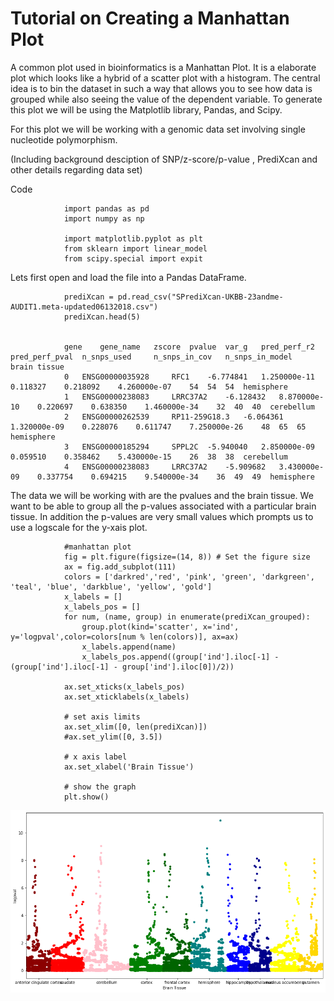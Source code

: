 # Tutorial on Creating a Manhattan Plot

A common plot used in bioinformatics is a Manhattan Plot. It is a elaborate plot which looks like a hybrid of a scatter plot with a histogram. The central idea is to bin the dataset in such a way that allows you to see how data is grouped while also seeing the value of the dependent variable. To generate this plot we will be using the Matplotlib library, Pandas, and Scipy.


For this plot we will be working with a genomic data set involving single nucleotide polymorphism.

(Including background desciption of SNP/z-score/p-value , PrediXcan and other details regarding data set)


Code

                import pandas as pd
                import numpy as np

                import matplotlib.pyplot as plt
                from sklearn import linear_model
                from scipy.special import expit


Lets first open and load the file into a Pandas DataFrame.


                prediXcan = pd.read_csv("SPrediXcan-UKBB-23andme-AUDIT1.meta-updated06132018.csv")
                prediXcan.head(5)


                gene 	gene_name 	zscore 	pvalue 	var_g 	pred_perf_r2 	pred_perf_pval 	n_snps_used 	n_snps_in_cov 	n_snps_in_model 	brain tissue
                0 	ENSG00000035928 	RFC1 	-6.774841 	1.250000e-11 	0.118327 	0.218092 	4.260000e-07 	54 	54 	54 	hemisphere
                1 	ENSG00000238083 	LRRC37A2 	-6.128432 	8.870000e-10 	0.220697 	0.638350 	1.460000e-34 	32 	40 	40 	cerebellum
                2 	ENSG00000262539 	RP11-259G18.3 	-6.064361 	1.320000e-09 	0.228076 	0.611747 	7.250000e-26 	48 	65 	65 	hemisphere
                3 	ENSG00000185294 	SPPL2C 	-5.940040 	2.850000e-09 	0.059510 	0.358462 	5.430000e-15 	26 	38 	38 	cerebellum
                4 	ENSG00000238083 	LRRC37A2 	-5.909682 	3.430000e-09 	0.337754 	0.694215 	9.540000e-34 	36 	49 	49 	hemisphere
                
                
                
                
The data we will be working with are the pvalues and the brain tissue. We want to be able to group all the p-values associated with a particular brain tissue. In addition the p-values are very small values which prompts us to use a logscale for the y-xais plot. 


                #manhattan plot
                fig = plt.figure(figsize=(14, 8)) # Set the figure size
                ax = fig.add_subplot(111)
                colors = ['darkred','red', 'pink', 'green', 'darkgreen', 'teal', 'blue', 'darkblue', 'yellow', 'gold']
                x_labels = []
                x_labels_pos = []
                for num, (name, group) in enumerate(prediXcan_grouped):
                    group.plot(kind='scatter', x='ind', y='logpval',color=colors[num % len(colors)], ax=ax)
                    x_labels.append(name)
                    x_labels_pos.append((group['ind'].iloc[-1] - (group['ind'].iloc[-1] - group['ind'].iloc[0])/2))
                
                ax.set_xticks(x_labels_pos)
                ax.set_xticklabels(x_labels)

                # set axis limits
                ax.set_xlim([0, len(prediXcan)])
                #ax.set_ylim([0, 3.5])

                # x axis label
                ax.set_xlabel('Brain Tissue')

                # show the graph
                plt.show()
                
                
![Manhattan Plot](/prediXcan_manhattanPlot.png)
